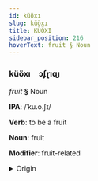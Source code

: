 ```yaml
---
id: küöxı
slug: küöxı
title: KÜÖXI
sidebar_position: 216
hoverText: fruit § Noun
---
```


### küöxı&emsp;<span kind="abugida">ɔʄɽıɋȷ</span>

*fruit* **§** Noun

**IPA**: /ˈku.o.ʃɪ/

**Verb**: to be a fruit

**Noun**: fruit

**Modifier**: fruit-related

<details>
    <summary>Origin</summary>
    Mandarin 果實 guǒshí /ku̯ɔ.ʂɨ/<br/>
    <em>Sino-Tibetan Language Family</em>
</details>